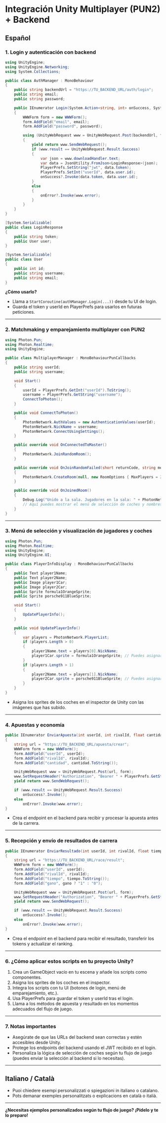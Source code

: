 # Integración Unity Multiplayer (PUN2) + Backend

## Español

### 1. Login y autenticación con backend

```csharp
using UnityEngine;
using UnityEngine.Networking;
using System.Collections;

public class AuthManager : MonoBehaviour
{
    public string backendUrl = "https://TU_BACKEND_URL/auth/login";
    public string email;
    public string password;

    public IEnumerator Login(System.Action<string, int> onSuccess, System.Action<string> onError)
    {
        WWWForm form = new WWWForm();
        form.AddField("email", email);
        form.AddField("password", password);

        using (UnityWebRequest www = UnityWebRequest.Post(backendUrl, form))
        {
            yield return www.SendWebRequest();
            if (www.result == UnityWebRequest.Result.Success)
            {
                var json = www.downloadHandler.text;
                var data = JsonUtility.FromJson<LoginResponse>(json);
                PlayerPrefs.SetString("jwt", data.token);
                PlayerPrefs.SetInt("userId", data.user.id);
                onSuccess?.Invoke(data.token, data.user.id);
            }
            else
            {
                onError?.Invoke(www.error);
            }
        }
    }
}

[System.Serializable]
public class LoginResponse
{
    public string token;
    public User user;
}

[System.Serializable]
public class User
{
    public int id;
    public string username;
    public string email;
}
```

**¿Cómo usarlo?**
- Llama a `StartCoroutine(authManager.Login(...))` desde tu UI de login.
- Guarda el token y userId en PlayerPrefs para usarlos en futuras peticiones.

---

### 2. Matchmaking y emparejamiento multiplayer con PUN2

```csharp
using Photon.Pun;
using Photon.Realtime;
using UnityEngine;

public class MultiplayerManager : MonoBehaviourPunCallbacks
{
    public string userId;
    public string username;

    void Start()
    {
        userId = PlayerPrefs.GetInt("userId").ToString();
        username = PlayerPrefs.GetString("username");
        ConnectToPhoton();
    }

    public void ConnectToPhoton()
    {
        PhotonNetwork.AuthValues = new AuthenticationValues(userId);
        PhotonNetwork.NickName = username;
        PhotonNetwork.ConnectUsingSettings();
    }

    public override void OnConnectedToMaster()
    {
        PhotonNetwork.JoinRandomRoom();
    }

    public override void OnJoinRandomFailed(short returnCode, string message)
    {
        PhotonNetwork.CreateRoom(null, new RoomOptions { MaxPlayers = 2 });
    }

    public override void OnJoinedRoom()
    {
        Debug.Log("Unido a la sala. Jugadores en la sala: " + PhotonNetwork.CurrentRoom.PlayerCount);
        // Aquí puedes mostrar el menú de selección de coches y nombres
    }
}
```

---

### 3. Menú de selección y visualización de jugadores y coches

```csharp
using Photon.Pun;
using Photon.Realtime;
using UnityEngine;
using UnityEngine.UI;

public class PlayerInfoDisplay : MonoBehaviourPunCallbacks
{
    public Text player1Name;
    public Text player2Name;
    public Image player1Car;
    public Image player2Car;
    public Sprite formula1OrangeSprite;
    public Sprite porsche911BlueSprite;

    void Start()
    {
        UpdatePlayerInfo();
    }

    public void UpdatePlayerInfo()
    {
        var players = PhotonNetwork.PlayerList;
        if (players.Length > 0)
        {
            player1Name.text = players[0].NickName;
            player1Car.sprite = formula1OrangeSprite; // Puedes asignar según la selección real
        }
        if (players.Length > 1)
        {
            player2Name.text = players[1].NickName;
            player2Car.sprite = porsche911BlueSprite; // Puedes asignar según la selección real
        }
    }
}
```
- Asigna los sprites de los coches en el inspector de Unity con las imágenes que has subido.

---

### 4. Apuestas y economía

```csharp
public IEnumerator EnviarApuesta(int userId, int rivalId, float cantidad, System.Action onSuccess, System.Action<string> onError)
{
    string url = "https://TU_BACKEND_URL/apuesta/crear";
    WWWForm form = new WWWForm();
    form.AddField("userId", userId);
    form.AddField("rivalId", rivalId);
    form.AddField("cantidad", cantidad.ToString());

    UnityWebRequest www = UnityWebRequest.Post(url, form);
    www.SetRequestHeader("Authorization", "Bearer " + PlayerPrefs.GetString("jwt"));
    yield return www.SendWebRequest();

    if (www.result == UnityWebRequest.Result.Success)
        onSuccess?.Invoke();
    else
        onError?.Invoke(www.error);
}
```
- Crea el endpoint en el backend para recibir y procesar la apuesta antes de la carrera.

---

### 5. Recepción y envío de resultados de carrera

```csharp
public IEnumerator EnviarResultado(int userId, int rivalId, float tiempo, bool gano, System.Action onSuccess, System.Action<string> onError)
{
    string url = "https://TU_BACKEND_URL/race/result";
    WWWForm form = new WWWForm();
    form.AddField("userId", userId);
    form.AddField("rivalId", rivalId);
    form.AddField("tiempo", tiempo.ToString());
    form.AddField("gano", gano ? "1" : "0");

    UnityWebRequest www = UnityWebRequest.Post(url, form);
    www.SetRequestHeader("Authorization", "Bearer " + PlayerPrefs.GetString("jwt"));
    yield return www.SendWebRequest();

    if (www.result == UnityWebRequest.Result.Success)
        onSuccess?.Invoke();
    else
        onError?.Invoke(www.error);
}
```
- Crea el endpoint en el backend para recibir el resultado, transferir los tokens y actualizar el ranking.

---

### 6. ¿Cómo aplicar estos scripts en tu proyecto Unity?

1. Crea un GameObject vacío en tu escena y añade los scripts como componentes.
2. Asigna los sprites de los coches en el inspector.
3. Integra los scripts con tu UI (botones de login, menú de emparejamiento, etc.).
4. Usa PlayerPrefs para guardar el token y userId tras el login.
5. Llama a los métodos de apuesta y resultado en los momentos adecuados del flujo de juego.

---

### 7. Notas importantes

- Asegúrate de que las URLs del backend sean correctas y estén accesibles desde Unity.
- Protege los endpoints del backend usando el JWT recibido en el login.
- Personaliza la lógica de selección de coches según tu flujo de juego (puedes enviar la selección al backend si lo necesitas).

---

## Italiano / Català

- Puoi chiedere esempi personalizzati o spiegazioni in italiano o catalano.
- Pots demanar exemples personalitzats o explicacions en català o italià.

---

**¿Necesitas ejemplos personalizados según tu flujo de juego? ¡Pídelo y te lo preparo!** 